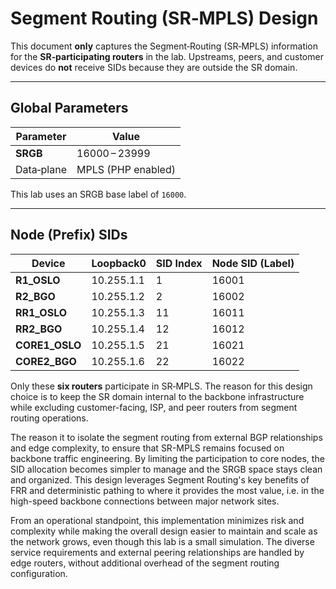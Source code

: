 # Segment Routing (SR‑MPLS) Design

This document **only** captures the Segment‑Routing (SR‑MPLS) information for the **SR‑participating routers** in the lab. Upstreams, peers, and customer devices do **not** receive SIDs because they are outside the SR domain.

---

## Global Parameters

| Parameter  | Value              |
| ---------- | ------------------ |
| **SRGB**   | 16000 – 23999      |
| Data‑plane | MPLS (PHP enabled) |

This lab uses an SRGB base label of `16000`.

---

## Node (Prefix) SIDs

| Device         | Loopback0  | SID Index   | Node SID (Label) |
| -------------- | ---------- | ----------- | ---------------- |
| **R1_OSLO**    | 10.255.1.1 | 1           | 16001            |
| **R2_BGO**     | 10.255.1.2 | 2           | 16002            |
| **RR1_OSLO**   | 10.255.1.3 | 11          | 16011            |
| **RR2_BGO**    | 10.255.1.4 | 12          | 16012            |
| **CORE1_OSLO** | 10.255.1.5 | 21          | 16021            |
| **CORE2_BGO**  | 10.255.1.6 | 22          | 16022            |

Only these **six routers** participate in SR‑MPLS. The reason for this design choice is to keep the SR domain internal to the backbone infrastructure while excluding customer-facing, ISP, and peer routers from segment routing operations.

The reason it to isolate the segment routing from external BGP relationships and edge complexity, to ensure that SR-MPLS remains focused on backbone traffic engineering. By limiting the participation to core nodes, the SID allocation becomes simpler to manage and the SRGB space stays clean and organized. This design leverages Segment Routing's key benefits of FRR and deterministic pathing to where it provides the most value, i.e. in the high-speed backbone connections between major network sites.

From an operational standpoint, this implementation minimizes risk and complexity while making the overall design easier to maintain and scale as the network grows, even though this lab is a small simulation. The diverse service requirements and external peering relationships are handled by edge routers, without additional overhead of the segment routing configuration.
